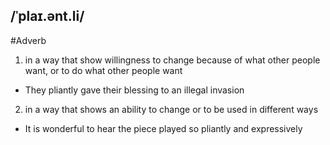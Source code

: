 ## /ˈplaɪ.ənt.li/
#Adverb
1. in a way that show willingness to change because of what other people want, or to do what other people want

- They pliantly gave their blessing to an illegal invasion

2. in a way that shows an ability to change or to be used in different ways

- It is wonderful to hear the piece played so pliantly and expressively
